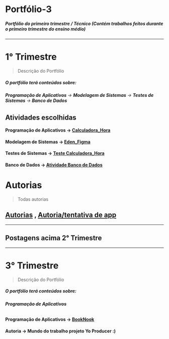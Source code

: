 # Portfólio-3
##### Portfólio do primeiro trimestre / Técnico (Contém trabalhos feitos durante o primeiro trimestre do ensino médio)
----------------------------------------------------------------------------------------------------------------
# **1° Trimestre**
> Descrição do Portfólio
##### *O portfólio terá conteúdos sobre:*  
###### **Programação de Aplicativos** →  **Modelagem de Sistemas** →  **Testes de Sistemas** →  **Banco de Dados**

## Atividades escolhidas 
#### Programação de Aplicativos → [Calculadora_Hora](https://github.com/Zendroo/Portfolio-3/blob/main/Programa%C3%A7%C3%A3o%20de%20Aplicativos_1/calculadora_hora.zip)
#### Modelagem de Sistemas → [Eden_Figma](https://www.figma.com/proto/Os6iIfXUY57wBv5JD37Z0Q/%C3%A9den?node-id=1-2&starting-point-node-id=1%3A2)
#### Testes de Sistemas → [Teste Calculadora_Hora](https://docs.google.com/document/d/100zKOQ4r_O1jZbAx2qF_gIetmPkc3fNRJHY2FtkrC8Q/edit?usp=sharing)
#### Banco de Dados → [Atividade Banco de Dados](https://docs.google.com/document/d/1YciSm4AxkQeHfKLrUFR90eFSNGZIx6vGa48YwPq2kEQ/edit?usp=sharing)

# Autorias 
> Todas autorias
## [Autorias](https://docs.google.com/document/d/1KjHsqamWMmwmYF53xKH42YFmZKcLvJIL1GT4YxHV1aY/edit?usp=sharing) , [Autoria/tentativa de app](https://github.com/Zendroo/Portfolio-3/blob/main/Autoria/autoria.zip)
----------------------------------------------------------------------------------------
## Postagens acima 2° Trimestre
-------------------------------------------------------------------------------------
# **3° Trimestre**
> Descrição do Portfólio
##### *O portfólio terá conteúdos sobre:*  
###### **Programação de Aplicativos**

#### Programação de Aplicativos → [BookNook](https://github.com/Zendroo/booknook)
#### Autoria → Mundo do trabalho projeto Yo Producer :)
